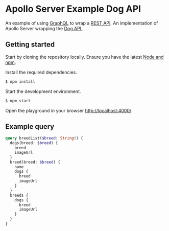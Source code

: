 # Apollo Server Example Dog API

An example of using [GraphQL](https://graphql.org/) to wrap a [REST API](https://en.wikipedia.org/wiki/Representational_state_transfer).
An implementation of Apollo Server wrapping the [Dog API ](https://dog.ceo/dog-api/).

## Getting started

Start by cloning the repository locally.
Ensure you have the latest [Node and npm](https://nodejs.org/en/).

Install the required dependencies.

```bash
$ npm install
```

Start the development environment.

```bash
$ npm start
```

Open the playground in your browser [http://localhost:4000/](http://localhost:4000/)

## Example query

```GraphQL
query breedList($breed: String!) {
  dogs(breed: $breed) {
    breed
    imageUrl
  }
  breed(breed: $breed) {
    name
    dogs {
      breed
      imageUrl
    }
  }
  breeds {
    dogs {
      breed
      imageUrl
    }
  }
}
```
